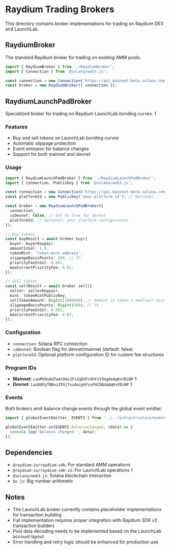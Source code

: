 # Raydium Trading Brokers

This directory contains broker implementations for trading on Raydium DEX and LaunchLab.

## RaydiumBroker

The standard Raydium broker for trading on existing AMM pools.

```typescript
import { RaydiumBroker } from './RaydiumBroker';
import { Connection } from '@solana/web3.js';

const connection = new Connection('https://api.mainnet-beta.solana.com');
const broker = new RaydiumBroker({ connection });
```

## RaydiumLaunchPadBroker

Specialized broker for trading on Raydium LaunchLab bonding curves. <mcreference link="https://docs.raydium.io/raydium/pool-creation/launchlab/launchlab-typescript-sdk" index="1">1</mcreference>

### Features
- Buy and sell tokens on LaunchLab bonding curves
- Automatic slippage protection
- Event emission for balance changes
- Support for both mainnet and devnet

### Usage

```typescript
import { RaydiumLaunchPadBroker } from './RaydiumLaunchPadBroker';
import { Connection, PublicKey } from '@solana/web3.js';

const connection = new Connection('https://api.mainnet-beta.solana.com');
const platformId = new PublicKey('your-platform-id'); // Optional

const broker = new RaydiumLaunchPadBroker({
  connection,
  isDevnet: false, // Set to true for devnet
  platformId, // Optional: your platform configuration
});

// Buy tokens
const buyResult = await broker.buy({
  buyer: buyerKeypair,
  amountInSol: 1.0,
  tokenMint: 'token-mint-address',
  slippageBasisPoints: 500, // 5%
  priorityFeeInSol: 0.001,
  maxCurrentPriorityFee: 0.01,
});

// Sell tokens
const sellResult = await broker.sell({
  seller: sellerKeypair,
  mint: tokenMintPublicKey,
  sellTokenAmount: BigInt(1000000), // Amount in token's smallest unit
  slippageBasisPoints: BigInt(500), // 5%
  priorityFeeInSol: 0.001,
  maxCurrentPriorityFee: 0.01,
});
```

### Configuration

- `connection`: Solana RPC connection
- `isDevnet`: Boolean flag for devnet/mainnet (default: false)
- `platformId`: Optional platform configuration ID for custom fee structures

### Program IDs

- **Mainnet**: `LanMV9sAd7wArD4vJFi2qDdfnVhFxYSUg6eAqKxYDiNP` <mcreference link="https://docs.raydium.io/raydium/pool-creation/launchlab/launchlab-typescript-sdk" index="1">1</mcreference>
- **Devnet**: `LanD8FpTBBvzZFXjTxsAoipkFsxPUCDB4qAqKxYDiNP` <mcreference link="https://docs.raydium.io/raydium/pool-creation/launchlab/launchlab-typescript-sdk" index="1">1</mcreference>

### Events

Both brokers emit balance change events through the global event emitter:

```typescript
import { globalEventEmitter, EVENTS } from '../../infrastructure/events/EventEmitter';

globalEventEmitter.on(EVENTS.BalanceChanged, (data) => {
  console.log('Balance changed:', data);
});
```

## Dependencies

- `@raydium-io/raydium-sdk`: For standard AMM operations
- `@raydium-io/raydium-sdk-v2`: For LaunchLab operations <mcreference link="https://docs.raydium.io/raydium/pool-creation/launchlab/launchlab-typescript-sdk" index="1">1</mcreference>
- `@solana/web3.js`: Solana blockchain interaction
- `bn.js`: Big number arithmetic

## Notes

- The LaunchLab broker currently contains placeholder implementations for transaction building
- Full implementation requires proper integration with Raydium SDK v2 transaction builders
- Pool data decoding needs to be implemented based on the LaunchLab account layout
- Error handling and retry logic should be enhanced for production use